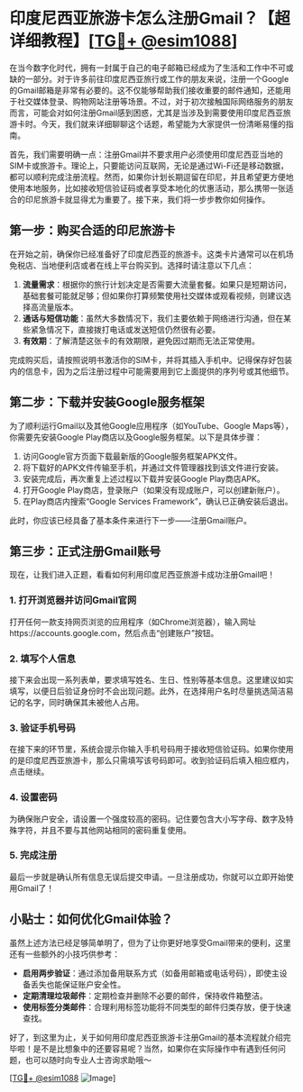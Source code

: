 # 印度尼西亚旅游卡怎么注册Gmail？【超详细教程】[[TG💪+ @esim1088](https://t.me/s/esim1088)]

在当今数字化时代，拥有一封属于自己的电子邮箱已经成为了生活和工作中不可或缺的一部分。对于许多前往印度尼西亚旅行或工作的朋友来说，注册一个Google的Gmail邮箱是非常有必要的。这不仅能够帮助我们接收重要的邮件通知，还能用于社交媒体登录、购物网站注册等场景。不过，对于初次接触国际网络服务的朋友而言，可能会对如何注册Gmail感到困惑，尤其是当涉及到需要使用印度尼西亚旅游卡时。今天，我们就来详细聊聊这个话题，希望能为大家提供一份清晰易懂的指南。

首先，我们需要明确一点：注册Gmail并不要求用户必须使用印度尼西亚当地的SIM卡或旅游卡。理论上，只要能访问互联网，无论是通过Wi-Fi还是移动数据，都可以顺利完成注册流程。然而，如果你计划长期逗留在印尼，并且希望更方便地使用本地服务，比如接收短信验证码或者享受本地化的优惠活动，那么携带一张适合的印尼旅游卡就显得尤为重要了。接下来，我们将一步步教你如何操作。

## 第一步：购买合适的印尼旅游卡

在开始之前，确保你已经准备好了印度尼西亚的旅游卡。这类卡片通常可以在机场免税店、当地便利店或者在线上平台购买到。选择时请注意以下几点：

1. **流量需求**：根据你的旅行计划决定是否需要大流量套餐。如果只是短期访问，基础套餐可能就足够；但如果你打算频繁使用社交媒体或观看视频，则建议选择高流量版本。
2. **通话与短信功能**：虽然大多数情况下，我们主要依赖于网络进行沟通，但在某些紧急情况下，直接拨打电话或发送短信仍然很有必要。
3. **有效期**：了解清楚这张卡的有效期限，避免因过期而无法正常使用。

完成购买后，请按照说明书激活你的SIM卡，并将其插入手机中。记得保存好包装内的信息卡，因为之后注册过程中可能需要用到它上面提供的序列号或其他细节。

## 第二步：下载并安装Google服务框架

为了顺利运行Gmail以及其他Google应用程序（如YouTube、Google Maps等），你需要先安装Google Play商店以及Google服务框架。以下是具体步骤：

1. 访问Google官方页面下载最新版的Google服务框架APK文件。
2. 将下载好的APK文件传输至手机，并通过文件管理器找到该文件进行安装。
3. 安装完成后，再次重复上述过程以下载并安装Google Play商店APK。
4. 打开Google Play商店，登录账户（如果没有现成账户，可以创建新账户）。
5. 在Play商店内搜索“Google Services Framework”，确认已正确安装后退出。

此时，你应该已经具备了基本条件来进行下一步——注册Gmail账户。

## 第三步：正式注册Gmail账号

现在，让我们进入正题，看看如何利用印度尼西亚旅游卡成功注册Gmail吧！

### 1. 打开浏览器并访问Gmail官网

打开任何一款支持网页浏览的应用程序（如Chrome浏览器），输入网址https://accounts.google.com，然后点击“创建账户”按钮。

### 2. 填写个人信息

接下来会出现一系列表单，要求填写姓名、生日、性别等基本信息。这里建议如实填写，以便日后验证身份时不会出现问题。此外，在选择用户名时尽量挑选简洁易记的名字，同时确保其未被他人占用。

### 3. 验证手机号码

在接下来的环节里，系统会提示你输入手机号码用于接收短信验证码。如果你使用的是印度尼西亚旅游卡，那么只需填写该号码即可。收到验证码后填入相应框内，点击继续。

### 4. 设置密码

为确保账户安全，请设置一个强度较高的密码。记住要包含大小写字母、数字及特殊字符，并且不要与其他网站相同的密码重复使用。

### 5. 完成注册

最后一步就是确认所有信息无误后提交申请。一旦注册成功，你就可以立即开始使用Gmail了！

## 小贴士：如何优化Gmail体验？

虽然上述方法已经足够简单明了，但为了让你更好地享受Gmail带来的便利，这里还有一些额外的小技巧供参考：

- **启用两步验证**：通过添加备用联系方式（如备用邮箱或电话号码），即使主设备丢失也能保证账户安全性。
- **定期清理垃圾邮件**：定期检查并删除不必要的邮件，保持收件箱整洁。
- **使用标签分类邮件**：合理利用标签功能将不同类型的邮件归类存放，便于快速查找。

好了，到这里为止，关于如何用印度尼西亚旅游卡注册Gmail的基本流程就介绍完毕啦！是不是比想象中的还要容易呢？当然，如果你在实际操作中有遇到任何问题，也可以随时向专业人士咨询求助哦～

[[TG💪+ @esim1088](https://t.me/s/esim1088) ![Image](https://i.postimg.cc/4NQfJmqS/Snipaste-2025-05-13-00-14-12.png)]